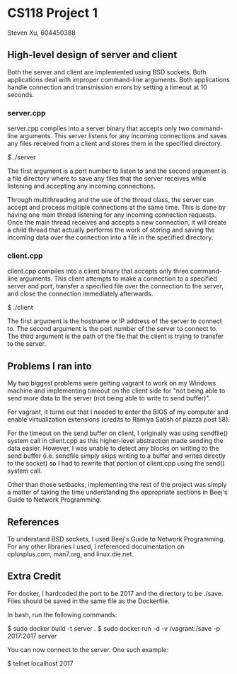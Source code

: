 # CS118 Project 1

Steven Xu, 604450388

## High-level design of server and client

Both the server and client are implemented using BSD sockets.
Both applications deal with improper command-line arguments.
Both applications handle connection and transmission errors by setting
a timeout at 10 seconds.

### server.cpp

server.cpp compiles into a server binary that accepts only two command-line
arguments. This server listens for any incoming connections and saves any
files received from a client and stores them in the specified directory.

$ ./server <PORT> <FILE-DIR>

The first argument is a port number to listen to and the second
argument is a file directory where to save any files that the server receives
while listening and accepting any incoming connections.

Through multithreading and the use of the thread class, the server can accept
and process multiple connections at the same time. This is done by having one
main thread listening for any incoming connection requests. Once the main
thread receives and accepts a new connection, it will create a child thread
that actually performs the work of storing and saving the incoming data over
the connection into a file in the specified directory.

### client.cpp

client.cpp compiles into a client binary that accepts only three command-line
arguments. This client attempts to make a connection to a specified server and
port, transfer a specified file over the connection to the server, and close
the connection immediately afterwards.

$ ./client <HOSTNAME-OR-IP> <PORT> <FILENAME>

The first argument is the hostname or IP address of the server to connect to.
The second argument is the port number of the server to connect to. The third
argument is the path of the file that the client is trying to transfer to the
server.

## Problems I ran into

My two biggest problems were getting vagrant to work on my Windows machine and
implementing timeout on the client side for "not being able to send more data
to the server (not being able to write to send buffer)".

For vagrant, it turns out that I needed to enter the BIOS of my computer and
enable virtualization extensions (credits to Ramiya Satish of piazza post 58).

For the timeout on the send buffer on client, I originally was using sendfile()
system call in client.cpp as this higher-level abstraction made sending the
data easier. However, I was unable to detect any blocks on writing to the send
buffer (i.e. sendfile simply skips writing to a buffer and writes directly to
the socket) so I had to rewrite that portion of client.cpp using the send()
system call.

Other than those setbacks, implementing the rest of the project was simply a
matter of taking the time understanding the appropriate sections in Beej's
Guide to Network Programming.

## References

To understand BSD sockets, I used Beej's Guide to Network Programming.
For any other libraries I used, I referenced documentation on
cplusplus.com, man7.org, and linux.die.net.

## Extra Credit

For docker, I hardcoded the port to be 2017 and the directory to be ./save.
Files should be saved in the same file as the Dockerfile.

In bash, run the following commands:

$ sudo docker build -t server .
$ sudo docker run -d -v /vagrant:/save -p 2017:2017 server

You can now connect to the server. One such example:

$ telnet localhost 2017